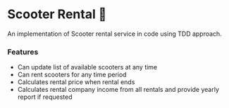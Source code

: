 # Scooter Rental 🛴

An implementation of Scooter rental service in code using TDD approach.

### Features

- Can update list of available scooters at any time 
- Can rent scooters for any time period 
- Calculates rental price when rental ends 
- Calculates rental company income from all rentals and provide yearly report if requested